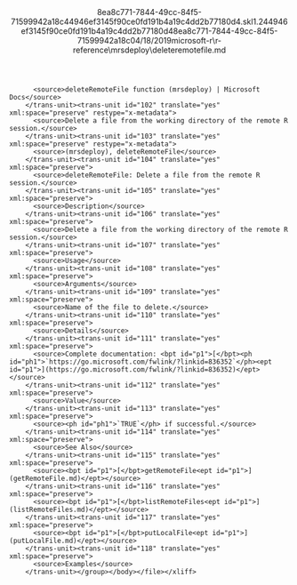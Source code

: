<?xml version="1.0"?><xliff version="1.2" xmlns="urn:oasis:names:tc:xliff:document:1.2" xmlns:xsi="http://www.w3.org/2001/XMLSchema-instance" xsi:schemaLocation="urn:oasis:names:tc:xliff:document:1.2 xliff-core-1.2-transitional.xsd"><file datatype="xml" original="deleteremotefile.md" source-language="en-US" target-language="en-US"><header><tool tool-id="mdxliff" tool-name="mdxliff" tool-version="1.0-d1654b2" tool-company="Microsoft" /><xliffext:skl_file_name xmlns:xliffext="urn:microsoft:content:schema:xliffextensions">8ea8c771-7844-49cc-84f5-71599942a18c44946ef3145f90ce0fd191b4a19c4dd2b77180d4.skl</xliffext:skl_file_name><xliffext:version xmlns:xliffext="urn:microsoft:content:schema:xliffextensions">1.2</xliffext:version><xliffext:ms.openlocfilehash xmlns:xliffext="urn:microsoft:content:schema:xliffextensions">44946ef3145f90ce0fd191b4a19c4dd2b77180d4</xliffext:ms.openlocfilehash><xliffext:ms.sourcegitcommit xmlns:xliffext="urn:microsoft:content:schema:xliffextensions">8ea8c771-7844-49cc-84f5-71599942a18c</xliffext:ms.sourcegitcommit><xliffext:ms.lasthandoff xmlns:xliffext="urn:microsoft:content:schema:xliffextensions">04/18/2019</xliffext:ms.lasthandoff><xliffext:ms.openlocfilepath xmlns:xliffext="urn:microsoft:content:schema:xliffextensions">microsoft-r\r-reference\mrsdeploy\deleteremotefile.md</xliffext:ms.openlocfilepath></header><body><group id="content" extype="content"><trans-unit id="101" translate="yes" xml:space="preserve" restype="x-metadata">
          <source>deleteRemoteFile function (mrsdeploy) | Microsoft Docs</source>
        </trans-unit><trans-unit id="102" translate="yes" xml:space="preserve" restype="x-metadata">
          <source>Delete a file from the working directory of the remote R session.</source>
        </trans-unit><trans-unit id="103" translate="yes" xml:space="preserve" restype="x-metadata">
          <source>(mrsdeploy), deleteRemoteFile</source>
        </trans-unit><trans-unit id="104" translate="yes" xml:space="preserve">
          <source>deleteRemoteFile: Delete a file from the remote R session.</source>
        </trans-unit><trans-unit id="105" translate="yes" xml:space="preserve">
          <source>Description</source>
        </trans-unit><trans-unit id="106" translate="yes" xml:space="preserve">
          <source>Delete a file from the working directory of the remote R session.</source>
        </trans-unit><trans-unit id="107" translate="yes" xml:space="preserve">
          <source>Usage</source>
        </trans-unit><trans-unit id="108" translate="yes" xml:space="preserve">
          <source>Arguments</source>
        </trans-unit><trans-unit id="109" translate="yes" xml:space="preserve">
          <source>Name of the file to delete.</source>
        </trans-unit><trans-unit id="110" translate="yes" xml:space="preserve">
          <source>Details</source>
        </trans-unit><trans-unit id="111" translate="yes" xml:space="preserve">
          <source>Complete documentation: <bpt id="p1">[</bpt><ph id="ph1">`https://go.microsoft.com/fwlink/?linkid=836352`</ph><ept id="p1">](https://go.microsoft.com/fwlink/?linkid=836352)</ept></source>
        </trans-unit><trans-unit id="112" translate="yes" xml:space="preserve">
          <source>Value</source>
        </trans-unit><trans-unit id="113" translate="yes" xml:space="preserve">
          <source><ph id="ph1">`TRUE`</ph> if successful.</source>
        </trans-unit><trans-unit id="114" translate="yes" xml:space="preserve">
          <source>See Also</source>
        </trans-unit><trans-unit id="115" translate="yes" xml:space="preserve">
          <source><bpt id="p1">[</bpt>getRemoteFile<ept id="p1">](getRemoteFile.md)</ept></source>
        </trans-unit><trans-unit id="116" translate="yes" xml:space="preserve">
          <source><bpt id="p1">[</bpt>listRemoteFiles<ept id="p1">](listRemoteFiles.md)</ept></source>
        </trans-unit><trans-unit id="117" translate="yes" xml:space="preserve">
          <source><bpt id="p1">[</bpt>putLocalFile<ept id="p1">](putLocalFile.md)</ept></source>
        </trans-unit><trans-unit id="118" translate="yes" xml:space="preserve">
          <source>Examples</source>
        </trans-unit></group></body></file></xliff>